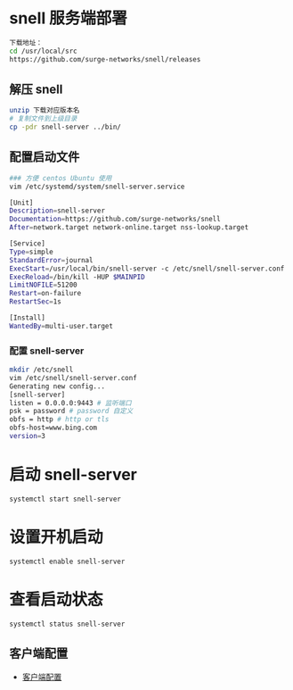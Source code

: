 # snell 服务端部署

```bash
下载地址：
cd /usr/local/src
https://github.com/surge-networks/snell/releases

```

## 解压 snell

```bash
unzip 下载对应版本名
# 复制文件到上级目录
cp -pdr snell-server ../bin/
```

## 配置启动文件

```bash
### 方便 centos Ubuntu 使用
vim /etc/systemd/system/snell-server.service

[Unit]
Description=snell-server
Documentation=https://github.com/surge-networks/snell
After=network.target network-online.target nss-lookup.target

[Service]
Type=simple
StandardError=journal
ExecStart=/usr/local/bin/snell-server -c /etc/snell/snell-server.conf
ExecReload=/bin/kill -HUP $MAINPID
LimitNOFILE=51200
Restart=on-failure
RestartSec=1s

[Install]
WantedBy=multi-user.target
```

### 配置 snell-server

```bash
mkdir /etc/snell
vim /etc/snell/snell-server.conf
Generating new config...
[snell-server]
listen = 0.0.0.0:9443 # 监听端口
psk = password # password 自定义
obfs = http # http or tls
obfs-host=www.bing.com
version=3
```

# 启动 snell-server

`systemctl start snell-server`

# 设置开机启动

`systemctl enable snell-server`

# 查看启动状态

`systemctl status snell-server`

## 客户端配置

* [客户端配置](../clash/README.md)
